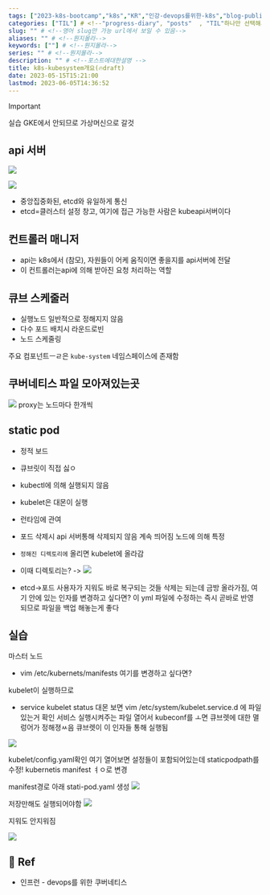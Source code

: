```yaml
---
tags: ["2023-k8s-bootcamp","k8s","KR","인강-devops를위한-k8s","blog-published"] 
categories: ["TIL"] # <!--"progress-diary", "posts"  , "TIL"하나만 선택해서보셈 -->
slug: "" # <!--영어 slug만 가능 url에서 보일 수 있음-->
aliases: "" # <!--뭔지몰라-->
keywords: [""] # <!--뭔지몰라-->
series: "" # <!--뭔지몰라-->
description: "" # <!--포스트에대한설명 -->
title: k8s-kubesystem개요(🔥draft)
date: 2023-05-15T15:21:00
lastmod: 2023-06-05T14:36:52
---
```


> [!important] 
> 실습 GKE에서 안되므로 가상머신으로 갈것 

## api 서버 

![](https://i.imgur.com/5pxzHB0.png)


![](https://i.imgur.com/WhZ7UvR.png)

- 중앙집중화된, etcd와 유일하게 통신
- etcd=클러스터 설정 창고, 여기에 접근 가능한 사람은 kubeapi서버이다 


## 컨트롤러 매니저
- api는 k8s에서 (참모), 자원들이 어케 움직이면 좋을지를 api서버에 전달
- 이 컨트롤러는api에 의해 받아진 요청 처리하는 역할 


## 큐브 스케줄러
- 실행노드 일반적으로 정해지지 않음
- 다수 포드 배치시 라운드로빈
- 노드 스케줄링

주요 컴포넌트ㅡㄹ은 `kube-system` 네임스페이스에 존재함

## 쿠버네티스 파일 모아져있는곳

![](https://i.imgur.com/Nzl4slE.png)
proxy는 노드마다 한개씩 

## static pod
- 정적 보드
- 큐브릿이 직접 싫ㅇ
- kubectl에 의해 실행되지 않음
- kubelet은 대몬이 실행
- 런타임에 관여
- 포드 삭제시 api 서버통해 삭제되지 않음 계속 띄어짐 노드에 의해 특정
- `정해진 디렉토리에` 올리면 kubelet에 올라감
- 이때 디렉토리는? -> 
![](https://i.imgur.com/tBGYG31.png)

- etcd->포드 
사용자가 지워도 바로 복구되는 것들 삭제는 되는데 금방 올라가짐, 여기 안에 있는 인자를 변경하고 싶다면? 이 yml 파일에 수정하는 즉시 곧바로 반영 되므로 파일을 백업 해놓는게 좋다 

## 실습

마스터 노드

- vim /etc/kubernets/manifests
여기를 변경하고 싶다면? 

kubelet이 실행하므로 

- service kubelet status 대몬 보면  vim /etc/system/kubelet.service.d 에 파일있는거 확인 서비스 실행시켜주는 파일 열어서
kubeconf를 ㅗ면 큐브렛에 대한 멸렁어가 정해졍ㅆ음
큐브렛이 이 인자들 통해 실행됨 

![](https://i.imgur.com/qoxSVl2.png)

kubelet/config.yaml확인 여기 열어보면 설정들이 포함되어있는데 staticpodpath를 수정! kubernetis manifest ㅕㅇ로 변경

manifest경로 아래 stati-pod.yaml 생성
![](https://i.imgur.com/hjKtSqL.png)

저장만해도 실행되어야함
![](https://i.imgur.com/l3nJ56w.png)

지워도 안지워짐

![](https://i.imgur.com/4xoeT93.png)


## 📑 Ref
- 인프런 - devops를 위한 쿠버네티스
